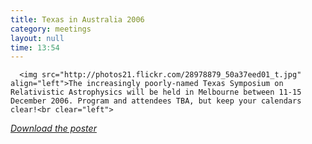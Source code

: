```yaml
---
title: Texas in Australia 2006
category: meetings
layout: null
time: 13:54
---
```

<!-- converted from blosxom format post by dkg 22.1.2022 -->
<!-- created by convert.pl on Tue Jan 31 00:21:01 EST 2012 -->
<!-- converted from ../2005/07/texas-in-australia-2006.html -->
<!-- Post timestamp Wednesday, July 27, 2005 9:54 PM -->
<!-- touch -t 200507272154 -->
<!-- Labels: 2005, meetings -->
      <img src="http://photos21.flickr.com/28978879_50a37eed01_t.jpg" align="left">The increasingly poorly-named Texas Symposium on Relativistic Astrophysics will be held in Melbourne between 11-15 December 2006. Program and attendees TBA, but keep your calendars clear!<br clear="left">
<a href="/~dgallow/docs/texasposter.jpg"><em>Download the poster</em></a>
